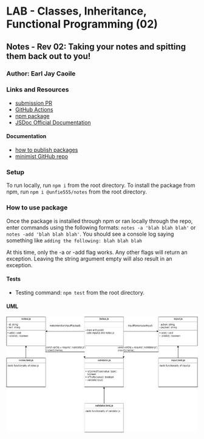 # LAB - Classes, Inheritance, Functional Programming (02)

## Notes - Rev 02: Taking your notes and spitting them back out to you!

### Author: Earl Jay Caoile

### Links and Resources

- [submission PR](https://github.com/earljay-caoile-401-advanced-javascript/notes/pull/1)
- [GitHub Actions](https://github.com/earljay-caoile-401-advanced-javascript/notes/actions)
- [npm package](https://www.npmjs.com/package/@unfie555/notes)
- [JSDoc Official Documentation](https://jsdoc.app/about-getting-started.html)

#### Documentation

- [how to publish packages](https://zellwk.com/blog/publish-to-npm/)
- [minimist GitHub repo](https://github.com/substack/minimist)

### Setup

To run locally, run `npm i` from the root directory.
To install the package from npm, run `npm i @unfie555/notes` from the root directory.

### How to use package

Once the package is installed through npm or ran locally through the repo, enter commands using the following formats: `notes -a 'blah blah blah'` or `notes -add 'blah blah blah'`. You should see a console log saying something like `adding the following: blah blah blah`

At this time, only the -a or -add flag works. Any other flags will return an exception. Leaving the string argument empty will also result in an exception.

#### Tests

- Testing command: `npm test` from the root directory.

#### UML

![UML Image](lab-02-uml.jpg "uml diagram")
